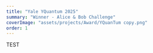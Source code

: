 ```yaml
---
title: "Yale YQuantum 2025"
summary: "Winner - Alice & Bob Challenge"
coverImage: "assets/projects/Award/YQuanTum copy.png"
order: 1
---
```


TEST